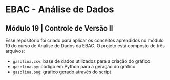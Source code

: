 # EBAC - Análise de Dados

## Módulo 19 | Controle de Versão II

Esse repositório foi criado para aplicar os conceitos aprendidos no módulo 19 do curso de Análise de Dados da EBAC. O projeto está composto de três arquivos:

* `gasolina.csv`: base de dados utilizados para a criação do gráfico
* `gasolina.py`: código em Python para a geração do gráfico
* `gasolina.png`: gráfico gerado através do script